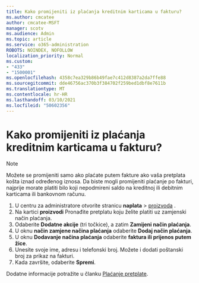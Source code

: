```yaml
---
title: Kako promijeniti iz plaćanja kreditnim karticama u fakturu?
ms.author: cmcatee
author: cmcatee-MSFT
manager: scotv
ms.audience: Admin
ms.topic: article
ms.service: o365-administration
ROBOTS: NOINDEX, NOFOLLOW
localization_priority: Normal
ms.custom:
- "433"
- "1500001"
ms.openlocfilehash: 4358c7ea329b86b49fae7c412d8387a2da7ffe88
ms.sourcegitcommit: dde46756ac370b3f384702f259bed1dbf8e7611b
ms.translationtype: MT
ms.contentlocale: hr-HR
ms.lasthandoff: 03/10/2021
ms.locfileid: "50602356"
---
```

# <a name="how-do-i-change-from-credit-card-payments-to-invoice"></a>Kako promijeniti iz plaćanja kreditnim karticama u fakturu?

> [!NOTE]
> Možete se promijeniti samo ako plaćate putem fakture ako vaša pretplata košta iznad određenog iznosa. Da biste mogli promijeniti plaćanje po fakturi, najprije morate platiti bilo koji nepodmireni saldo na kreditnoj ili debitnim karticama ili bankovnom računu.

1. U centru za administratore otvorite stranicu **naplata**  >  [proizvoda](https://go.microsoft.com/fwlink/p/?linkid=842054) .
2. Na kartici **proizvodi** Pronađite pretplatu koju želite platiti uz zamjenski način plaćanja.
3. Odaberite **Dodatne akcije** (tri točkice), a zatim **Zamijeni način plaćanja**.
4. U oknu **način zamjene načina plaćanja** odaberite **Dodaj način plaćanja**.
5. U oknu **Dodavanje načina plaćanja** odaberite **faktura ili prijenos putem žice**.
6. Unesite svoje ime, adresu i telefonski broj. Možete i dodati poštanski broj za prikaz na fakturi.
7. Kada završite, odaberite **Spremi**.

Dodatne informacije potražite u članku [Plaćanje pretplate](https://docs.microsoft.com/microsoft-365/commerce/billing-and-payments/pay-for-your-subscription).